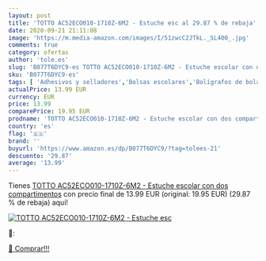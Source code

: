 ```yaml
---
layout: post
title: 'TOTTO AC52ECO010-1710Z-6M2 - Estuche esc al 29.87 % de rebaja'
date: 2020-09-21 21:11:08
image: 'https://m.media-amazon.com/images/I/51zwcC2JTkL._SL400_.jpg'
comments: true
category: ofertas
author: 'tole.es'
slug: 'B077T6DYC9-es TOTTO AC52ECO010-1710Z-6M2 - Estuche escolar con dos...'
sku: 'B077T6DYC9-es'
tags: [ 'Adhesivos y selladores','Bolsas escolares','Bolígrafos de bola','Bolígrafos y recambios','Bolígrafos, lápices y útiles de escritura','Bricolaje y herramientas','Compuestos de modelado para escultura','Costura y manualidades','Equipaje','Escultura','Ferretería','Hogar y cocina','Mochilas, estuches y sets escolares','Oficina y papelería','Pegamentos instantáneos', ]
actualPrice: 13.99 EUR
currency: EUR
price: 13.99
comparePrice: 19.95 EUR
prodname: 'TOTTO AC52ECO010-1710Z-6M2 - Estuche escolar con dos compartimentos'
country: 'es'
flag: '🇪🇸'
brand: ''
buyurl: 'https://www.amazon.es/dp/B077T6DYC9/?tag=tolees-21'
descuento: '29.87'
average: '13.99'
---
```


Tienes [TOTTO AC52ECO010-1710Z-6M2 - Estuche escolar con dos compartimentos](https://www.amazon.es/dp/B077T6DYC9/?tag=tolees-21) con precio final de  13.99 EUR (original: 19.95 EUR) (29.87 %  de rebaja) aqui!

[![TOTTO AC52ECO010-1710Z-6M2 - Estuche esc](https://m.media-amazon.com/images/I/51zwcC2JTkL._SL400_.jpg)](https://www.amazon.es/dp/B077T6DYC9/?tag=tolees-21)

🔎:


[🛒 Comprar!!!](https://www.amazon.es/dp/B077T6DYC9/?tag=tolees-21)
